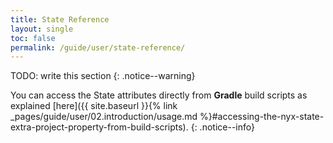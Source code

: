 ```yaml
---
title: State Reference
layout: single
toc: false
permalink: /guide/user/state-reference/
---
```


TODO: write this section
{: .notice--warning}

You can access the State attributes directly from **Gradle** build scripts as explained [here]({{ site.baseurl }}{% link _pages/guide/user/02.introduction/usage.md %}#accessing-the-nyx-state-extra-project-property-from-build-scripts).
{: .notice--info}